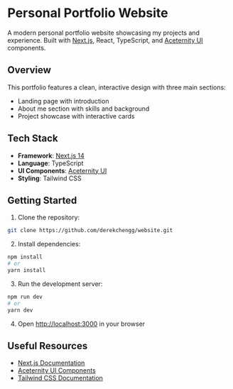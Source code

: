 # Personal Portfolio Website

A modern personal portfolio website showcasing my projects and experience. Built with [Next.js](https://nextjs.org/), React, TypeScript, and [Aceternity UI](https://ui.aceternity.com/) components.

## Overview

This portfolio features a clean, interactive design with three main sections:
- Landing page with introduction
- About me section with skills and background
- Project showcase with interactive cards

## Tech Stack

- **Framework**: [Next.js 14](https://nextjs.org/)
- **Language**: TypeScript
- **UI Components**: [Aceternity UI](https://ui.aceternity.com/)
- **Styling**: Tailwind CSS

## Getting Started

1. Clone the repository:
```bash
git clone https://github.com/derekchengg/website.git
```

2. Install dependencies:
```bash
npm install
# or
yarn install
```

3. Run the development server:
```bash
npm run dev
# or
yarn dev
```

4. Open [http://localhost:3000](http://localhost:3000) in your browser

## Useful Resources

- [Next.js Documentation](https://nextjs.org/docs)
- [Aceternity UI Components](https://ui.aceternity.com/components)
- [Tailwind CSS Documentation](https://tailwindcss.com/docs)
